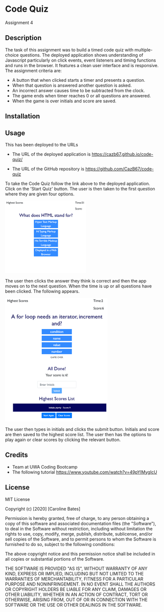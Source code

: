 # Code Quiz
Assignment 4

## Description
The task of this assignment was to build a timed code quiz with multiple-choice questions. The deployed application shows understanding of Javascript particularly on click events, event listeners and timing functions and runs in the browser. It features a clean user interface and is responsive.
The assignment criteria are:
* A button that when clicked starts a timer and presents a question. 
* When that question is answered another question is asked.
* An incorrect answer causes time to be subtracted from the clock.
* The game ends when timer reaches 0 or all questions are answered.
* When the game is over initials and score are saved.

## Installation




## Usage
This has been deployed to the URLs 

* The URL of the deployed application is https://cazb67.github.io/code-quiz/

* The URL of the GitHub repository is https://github.com/CazB67/code-quiz

To take the Code Quiz follow the link above to the deployed application. Click on the 'Start Quiz' button. The user is then taken to the first question where they are given four options. 

![First question of Code Quiz](Capture.PNG)

The user then clicks the answer they think is correct and then the app moves on to the next question. When the time is up or all questions have been clicked. The following appears.

![Game Over Screen](Capture2.PNG)

The user then types in initials and clicks the submit button. Initials and score are then saved to the highest score list. The user then has the options to play again or clear scores by clicking the relevant button.


## Credits
* Team at UWA Coding Bootcamp
* The following tutorial https://www.youtube.com/watch?v=49pYIMygIcU

## License
MIT License

Copyright (c) [2020] [Caroline Bates]

Permission is hereby granted, free of charge, to any person obtaining a copy
of this software and associated documentation files (the "Software"), to deal
in the Software without restriction, including without limitation the rights
to use, copy, modify, merge, publish, distribute, sublicense, and/or sell
copies of the Software, and to permit persons to whom the Software is
furnished to do so, subject to the following conditions:

The above copyright notice and this permission notice shall be included in all
copies or substantial portions of the Software.

THE SOFTWARE IS PROVIDED "AS IS", WITHOUT WARRANTY OF ANY KIND, EXPRESS OR
IMPLIED, INCLUDING BUT NOT LIMITED TO THE WARRANTIES OF MERCHANTABILITY,
FITNESS FOR A PARTICULAR PURPOSE AND NONINFRINGEMENT. IN NO EVENT SHALL THE
AUTHORS OR COPYRIGHT HOLDERS BE LIABLE FOR ANY CLAIM, DAMAGES OR OTHER
LIABILITY, WHETHER IN AN ACTION OF CONTRACT, TORT OR OTHERWISE, ARISING FROM,
OUT OF OR IN CONNECTION WITH THE SOFTWARE OR THE USE OR OTHER DEALINGS IN THE
SOFTWARE.
